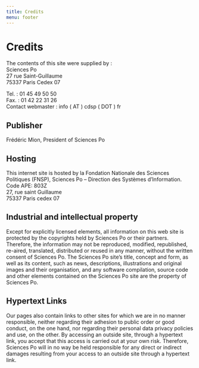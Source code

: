 ```yaml
---
title: Credits
menu: footer
---
```


# Credits
The contents of this site were supplied by :<br>
Sciences Po<br>
27 rue Saint-Guillaume<br>
75337 Paris Cedex 07<br>

Tel. : 01 45 49 50 50<br>
Fax. : 01 42 22 31 26<br>
Contact webmaster : info ( AT ) cdsp ( DOT ) fr<br>

## Publisher
Frédéric Mion, President of Sciences Po

## Hosting
This internet site is hosted by la Fondation Nationale des Sciences Politiques (FNSP), Sciences Po – Direction des Systèmes d’Information.<br>
Code APE: 803Z<br>
27, rue saint Guillaume<br>
75337 Paris cedex 07<br>

##  Industrial and intellectual property
Except for explicitly licensed elements, all information on this web site is protected by the copyrights held by Sciences Po or their partners.
Therefore, the information may not be reproduced, modified, republished, re-aired, translated, distributed or reused in any manner, without the written consent of Sciences Po.
The Sciences Po site’s title, concept and form, as well as its content, such as news, descriptions, illustrations and original images and their organisation, and any software compilation, source code and other elements contained on the Sciences Po site are the property of Sciences Po.

## Hypertext Links
Our pages also contain links to other sites for which we are in no manner responsible, neither regarding their adhesion to public order or good conduct, on the one hand, nor regarding their personal data privacy policies and use, on the other.
By accessing an outside site, through a hypertext link, you accept that this access is carried out at your own risk. Therefore, Sciences Po will in no way be held responsible for any direct or indirect damages resulting from your access to an outside site through a hypertext link.
